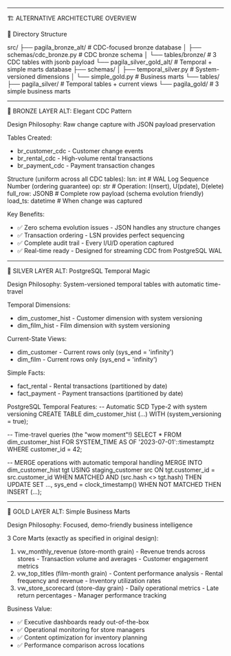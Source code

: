   ---
  🏗️ ALTERNATIVE ARCHITECTURE OVERVIEW

  📁 Directory Structure

  src/
  ├── pagila_bronze_alt/          # CDC-focused bronze database
  │   ├── schemas/cdc_bronze.py   # CDC bronze schema
  │   └── tables/bronze/          # 3 CDC tables with jsonb payload
  └── pagila_silver_gold_alt/     # Temporal + simple marts database
      ├── schemas/
      │   ├── temporal_silver.py  # System-versioned dimensions
      │   └── simple_gold.py      # Business marts
      └── tables/
          ├── pagila_silver/      # Temporal tables + current views
          └── pagila_gold/        # 3 simple business marts

  ---
  🥉 BRONZE LAYER ALT: Elegant CDC Pattern

  Design Philosophy: Raw change capture with JSON payload preservation

  Tables Created:
  - br_customer_cdc - Customer change events
  - br_rental_cdc - High-volume rental transactions
  - br_payment_cdc - Payment transaction changes

  Structure (uniform across all CDC tables):
  lsn: int           # WAL Log Sequence Number (ordering guarantee)
  op: str            # Operation: I(nsert), U(pdate), D(elete)
  full_row: JSONB    # Complete row payload (schema evolution friendly)
  load_ts: datetime  # When change was captured

  Key Benefits:
  - ✅ Zero schema evolution issues - JSON handles any structure changes
  - ✅ Transaction ordering - LSN provides perfect sequencing
  - ✅ Complete audit trail - Every I/U/D operation captured
  - ✅ Real-time ready - Designed for streaming CDC from PostgreSQL WAL

  ---
  🥈 SILVER LAYER ALT: PostgreSQL Temporal Magic

  Design Philosophy: System-versioned temporal tables with automatic time-travel

  Temporal Dimensions:
  - dim_customer_hist - Customer dimension with system versioning
  - dim_film_hist - Film dimension with system versioning

  Current-State Views:
  - dim_customer - Current rows only (sys_end = 'infinity')
  - dim_film - Current rows only (sys_end = 'infinity')

  Simple Facts:
  - fact_rental - Rental transactions (partitioned by date)
  - fact_payment - Payment transactions (partitioned by date)

  PostgreSQL Temporal Features:
  -- Automatic SCD Type-2 with system versioning
  CREATE TABLE dim_customer_hist (...) WITH (system_versioning = true);

  -- Time-travel queries (the "wow moment"!)
  SELECT * FROM dim_customer_hist
  FOR SYSTEM_TIME AS OF '2023-07-01'::timestamptz
  WHERE customer_id = 42;

  -- MERGE operations with automatic temporal handling
  MERGE INTO dim_customer_hist tgt USING staging_customer src
  ON tgt.customer_id = src.customer_id
  WHEN MATCHED AND (src.hash <> tgt.hash)
      THEN UPDATE SET ..., sys_end = clock_timestamp()
  WHEN NOT MATCHED THEN INSERT (...);

  ---
  🥇 GOLD LAYER ALT: Simple Business Marts

  Design Philosophy: Focused, demo-friendly business intelligence

  3 Core Marts (exactly as specified in original design):

  1. vw_monthly_revenue (store-month grain)
    - Revenue trends across stores
    - Transaction volume and averages
    - Customer engagement metrics
  2. vw_top_titles (film-month grain)
    - Content performance analysis
    - Rental frequency and revenue
    - Inventory utilization rates
  3. vw_store_scorecard (store-day grain)
    - Daily operational metrics
    - Late return percentages
    - Manager performance tracking

  Business Value:
  - ✅ Executive dashboards ready out-of-the-box
  - ✅ Operational monitoring for store managers
  - ✅ Content optimization for inventory planning
  - ✅ Performance comparison across locations
